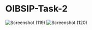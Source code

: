 # OIBSIP-Task-2

![Screenshot (119)](https://github.com/Parthibkumardas/OIBSIP-Task-2/assets/152476628/1e0840e7-7644-40df-becb-a8ebd119ef7c)
![Screenshot (120)](https://github.com/Parthibkumardas/OIBSIP-Task-2/assets/152476628/7d7fa785-9937-4947-9094-9cba0a48f994)

